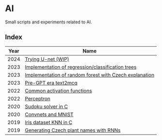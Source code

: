 # AI

Small scripts and experiments related to AI.


## Index

| Year | Name |
|------|------|
| 2024 | [Trying U-net (WIP)](https://github.com/Yokto13/AI/blob/master/ai-notebooks/unet.ipynb) |
| 2023 | [Implementation of regression/classification trees](https://github.com/Yokto13/AI/tree/master/implementations/trees) |
| 2023 | [Implementation of random forest with Czech explanation](https://github.com/Yokto13/AI/blob/master/implementations/trees/ksi_random_forest.ipynb) |
| 2023 | [Pre-GPT era text2mcq](https://github.com/Yokto13/AI/blob/master/ai-notebooks/simple_text2mcq.ipynb) |
| 2022 | [Common activation functions](https://github.com/Yokto13/AI/blob/master/ai-notebooks/Activation%20functions.ipynb)|
| 2022 | [Perceptron](https://github.com/Yokto13/AI/blob/master/ai-notebooks/Perceptron.ipynb) |
| 2020 | [Sudoku solver in C](https://github.com/Yokto13/AI/blob/master/sudoku_solver.c) |
| 2020 | [Convnets and MNIST](https://github.com/Yokto13/AI/blob/master/MNIST/MNIST.ipynb) |
| 2019 | [Iris dataset KNN in C](https://github.com/Yokto13/AI/blob/master/IrisKNN.c) |
| 2019 | [Generating Czech plant names with RNNs](https://github.com/Yokto13/AI/blob/master/BioNamesGenerating/BiologicalNamesGenerator.ipynb) |